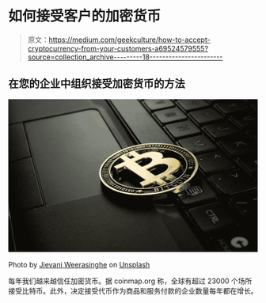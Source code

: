 # 如何接受客户的加密货币

> 原文：<https://medium.com/geekculture/how-to-accept-cryptocurrency-from-your-customers-a69524579555?source=collection_archive---------18----------------------->

## 在您的企业中组织接受加密货币的方法

![](img/744a321c1cad0f58a95b8524e70cc89e.png)

Photo by [Jievani Weerasinghe](https://unsplash.com/@jievani?utm_source=medium&utm_medium=referral) on [Unsplash](https://unsplash.com?utm_source=medium&utm_medium=referral)

每年我们越来越信任加密货币。据 coinmap.org 称，全球有超过 23000 个场所接受比特币。此外，决定接受代币作为商品和服务付款的企业数量每年都在增长。
